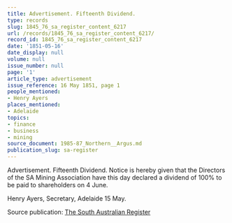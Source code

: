 ```yaml
---
title: Advertisement. Fifteenth Dividend.
type: records
slug: 1845_76_sa_register_content_6217
url: /records/1845_76_sa_register_content_6217/
record_id: 1845_76_sa_register_content_6217
date: '1851-05-16'
date_display: null
volume: null
issue_number: null
page: '1'
article_type: advertisement
issue_reference: 16 May 1851, page 1
people_mentioned:
- Henry Ayers
places_mentioned:
- Adelaide
topics:
- finance
- business
- mining
source_document: 1985-87_Northern__Argus.md
publication_slug: sa-register
---
```


Advertisement.  Fifteenth Dividend.  Notice is hereby given that the Directors of the SA Mining Association have this day declared a dividend of 100% to be paid to shareholders on 4 June.

Henry Ayers, Secretary, Adelaide 15 May.

Source publication: [The South Australian Register](/publications/sa-register/)
